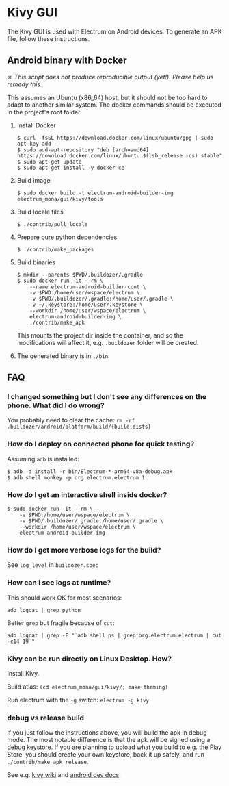 # Kivy GUI

The Kivy GUI is used with Electrum on Android devices.
To generate an APK file, follow these instructions.

## Android binary with Docker

✗ _This script does not produce reproducible output (yet!).
   Please help us remedy this._

This assumes an Ubuntu (x86_64) host, but it should not be too hard to adapt to another
similar system. The docker commands should be executed in the project's root
folder.

1. Install Docker

    ```
    $ curl -fsSL https://download.docker.com/linux/ubuntu/gpg | sudo apt-key add -
    $ sudo add-apt-repository "deb [arch=amd64] https://download.docker.com/linux/ubuntu $(lsb_release -cs) stable"
    $ sudo apt-get update
    $ sudo apt-get install -y docker-ce
    ```

2. Build image

    ```
    $ sudo docker build -t electrum-android-builder-img electrum_mona/gui/kivy/tools
    ```

3. Build locale files

    ```
    $ ./contrib/pull_locale
    ```

4. Prepare pure python dependencies

    ```
    $ ./contrib/make_packages
    ```

5. Build binaries

    ```
    $ mkdir --parents $PWD/.buildozer/.gradle
    $ sudo docker run -it --rm \
        --name electrum-android-builder-cont \
        -v $PWD:/home/user/wspace/electrum \
        -v $PWD/.buildozer/.gradle:/home/user/.gradle \
        -v ~/.keystore:/home/user/.keystore \
        --workdir /home/user/wspace/electrum \
        electrum-android-builder-img \
        ./contrib/make_apk
    ```
    This mounts the project dir inside the container,
    and so the modifications will affect it, e.g. `.buildozer` folder
    will be created.

5. The generated binary is in `./bin`.



## FAQ

### I changed something but I don't see any differences on the phone. What did I do wrong?
You probably need to clear the cache: `rm -rf .buildozer/android/platform/build/{build,dists}`


### How do I deploy on connected phone for quick testing?
Assuming `adb` is installed:
```
$ adb -d install -r bin/Electrum-*-arm64-v8a-debug.apk
$ adb shell monkey -p org.electrum.electrum 1
```


### How do I get an interactive shell inside docker?
```
$ sudo docker run -it --rm \
    -v $PWD:/home/user/wspace/electrum \
    -v $PWD/.buildozer/.gradle:/home/user/.gradle \
    --workdir /home/user/wspace/electrum \
    electrum-android-builder-img
```


### How do I get more verbose logs for the build?
See `log_level` in `buildozer.spec`


### How can I see logs at runtime?
This should work OK for most scenarios:
```
adb logcat | grep python
```
Better `grep` but fragile because of `cut`:
```
adb logcat | grep -F "`adb shell ps | grep org.electrum.electrum | cut -c14-19`"
```


### Kivy can be run directly on Linux Desktop. How?
Install Kivy.

Build atlas: `(cd electrum_mona/gui/kivy/; make theming)`

Run electrum with the `-g` switch: `electrum -g kivy`

### debug vs release build
If you just follow the instructions above, you will build the apk
in debug mode. The most notable difference is that the apk will be
signed using a debug keystore. If you are planning to upload
what you build to e.g. the Play Store, you should create your own
keystore, back it up safely, and run `./contrib/make_apk release`.

See e.g. [kivy wiki](https://github.com/kivy/kivy/wiki/Creating-a-Release-APK)
and [android dev docs](https://developer.android.com/studio/build/building-cmdline#sign_cmdline).
